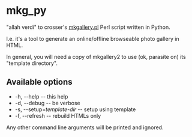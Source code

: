 mkg_py
======

"allah verdi" to crosser's [mkgallery.pl](http://average.org/mkgallery/) Perl script written in Python.

I.e. it's a tool to generate an online/offline browseable photo gallery in HTML.

In general, you will need a copy of mkgallery2 to use (ok, parasite on) its "template directory".

Available options
-----------------

* -h, --help -- this help
* -d, --debug -- be verbose
* -s, --setup=*template-dir* -- setup using template
* -f, --refresh -- rebuild HTMLs only

Any other command line arguments will be printed and ignored.
